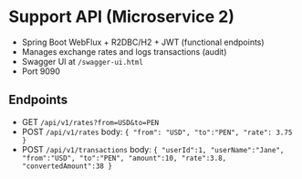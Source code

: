 # Support API (Microservice 2)

- Spring Boot WebFlux + R2DBC/H2 + JWT (functional endpoints)
- Manages exchange rates and logs transactions (audit)
- Swagger UI at `/swagger-ui.html`
- Port 9090

## Endpoints
- GET `/api/v1/rates?from=USD&to=PEN`
- POST `/api/v1/rates` body: `{ "from": "USD", "to":"PEN", "rate": 3.75 }`
- POST `/api/v1/transactions` body: `{ "userId":1, "userName":"Jane", "from":"USD", "to":"PEN", "amount":10, "rate":3.8, "convertedAmount":38 }`
